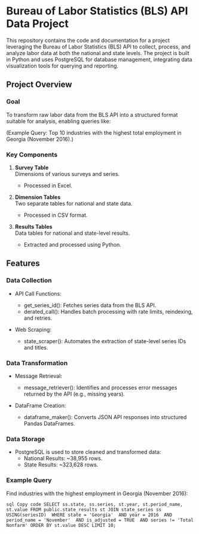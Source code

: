 # Bureau of Labor Statistics (BLS) API Data Project

This repository contains the code and documentation for a project leveraging the Bureau of Labor Statistics (BLS) API to collect, process, and analyze labor data at both the national and state levels. The project is built in Python and uses PostgreSQL for database management, integrating data visualization tools for querying and reporting.

## Project Overview
### Goal
To transform raw labor data from the BLS API into a structured format suitable for analysis, enabling queries like:

(Example Query: Top 10 industries with the highest total employment in Georgia (November 2016).)

### Key Components

1. **Survey Table**  
Dimensions of various surveys and series.
    * Processed in Excel.
  
2. **Dimension Tables**  
Two separate tables for national and state data.
    * Processed in CSV format.
  
3. **Results Tables**  
Data tables for national and state-level results.
    * Extracted and processed using Python.
  
## Features

### Data Collection
* API Call Functions:
  * get_series_id(): Fetches series data from the BLS API.
  * derated_call(): Handles batch processing with rate limits, reindexing, and retries.
    
* Web Scraping:
  * state_scraper(): Automates the extraction of state-level series IDs and titles.
    
### Data Transformation
* Message Retrieval:

  * message_retriever(): Identifies and processes error messages returned by the API (e.g., missing years).
* DataFrame Creation:

  * dataframe_maker(): Converts JSON API responses into structured Pandas DataFrames.
### Data Storage
* PostgreSQL is used to store cleaned and transformed data:
  * National Results: ~38,955 rows.
  * State Results: ~323,628 rows.
    
### Example Query
Find industries with the highest employment in Georgia (November 2016):

`sql
Copy code
SELECT ss.state,
       ss.series,
       st.year,
       st.period_name, 
       st.value
FROM public.state_results st
JOIN state_series ss USING(seriesID) 
WHERE state = 'Georgia' 
  AND year = 2016 
  AND period_name = 'November' 
  AND is_adjusted = TRUE 
  AND series != 'Total Nonfarm'
ORDER BY st.value DESC
LIMIT 10;`
